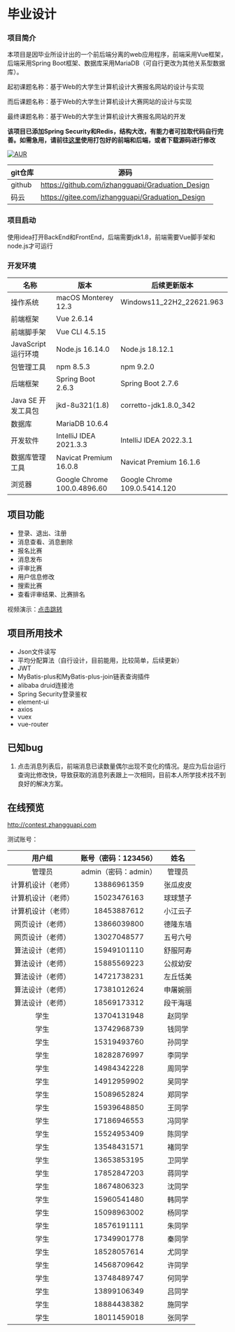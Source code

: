 # 毕业设计

### 项目简介

本项目是因毕业所设计出的一个前后端分离的web应用程序，前端采用Vue框架，后端采用Spring Boot框架、数据库采用MariaDB（可自行更改为其他关系型数据库）。

起初课题名称：基于Web的大学生计算机设计大赛报名网站的设计与实现

而后课题名称：基于Web的大学生计算机设计大赛网站的设计与实现

最终课题名称：基于Web的大学生计算机设计大赛报名网站的开发

**该项目已添加Spring Security和Redis，结构大改，有能力者可拉取代码自行完善。如需急用，请前往[这里](https://github.com/izhangguapi/Graduation-Design/releases)使用打包好的前端和后端，或者下载源码进行修改**

[![AUR](https://img.shields.io/badge/license-GPL-blue.svg)](https://github.com/zhangguapipi/Graduation_Design/blob/main/LICENSE)

|  git仓库 |  源码  |
|---|---|
|  github |  https://github.com/izhangguapi/Graduation_Design  |
|  码云  | https://gitee.com/izhangguapi/Graduation_Design |

### 项目启动
使用idea打开BackEnd和FrontEnd，后端需要jdk1.8，前端需要Vue脚手架和node.js才可运行

### 开发环境
| 名称               | 版本                        | 后续更新版本                 |
| ------------------ | --------------------------- | ---------------------------- |
| 操作系统           | macOS Monterey 12.3         | Windows11_22H2_22621.963     |
| 前端框架           | Vue 2.6.14                  |                              |
| 前端脚手架         | Vue CLI 4.5.15              |                              |
| JavaScript运行环境 | Node.js 16.14.0             | Node.js 18.12.1              |
| 包管理工具         | npm 8.5.3                   | npm 9.2.0                    |
| 后端框架           | Spring Boot 2.6.3           | Spring Boot 2.7.6            |
| Java SE 开发工具包 | jkd-8u321(1.8)              | corretto-jdk1.8.0_342        |
| 数据库             | MariaDB 10.6.4              |                              |
| 开发软件           | IntelliJ IDEA 2021.3.3      | IntelliJ IDEA 2022.3.1       |
| 数据库管理工具     | Navicat Premium 16.0.8      | Navicat Premium 16.1.6       |
| 浏览器             | Google Chrome 100.0.4896.60 | Google Chrome 109.0.5414.120 |

## 项目功能

* 登录、退出、注册
* 消息查看、消息删除
* 报名比赛
* 消息发布
* 评审比赛
* 用户信息修改
* 搜索比赛
* 查看评审结果、比赛排名

视频演示：[点击跳转](https://github.com/izhangguapi/Graduation-Design/blob/720c10bf940b0add57c83faa70d5ca8bfa8694e4/%E6%96%87%E6%A1%A3/%E8%AE%A1%E7%AE%97%E6%9C%BA%E7%A7%91%E5%AD%A6%E4%B8%8E%E6%8A%80%E6%9C%AF%EF%BC%88%E4%B8%93%E5%8D%87%E6%9C%AC%EF%BC%892002-204304064-%E5%BC%A0%E6%81%A3%E8%B1%AA/10.%E7%B3%BB%E7%BB%9F%E6%BC%94%E7%A4%BA%E8%A7%86%E9%A2%91-204304064-%E5%BC%A0%E6%81%A3%E8%B1%AA.mp4)

## 项目所用技术

* Json文件读写
* 平均分配算法（自行设计，目前能用，比较简单，后续更新）
* JWT
* MyBatis-plus和MyBatis-plus-join链表查询插件
* alibaba druid连接池
* Spring Security登录鉴权
* element-ui
* axios
* vuex
* vue-router

## 已知bug

1. 点击消息列表后，前端消息已读数量偶尔出现不变化的情况。是应为后台运行查询比修改快，导致获取的消息列表跟上一次相同，目前本人所学技术找不到良好的解决方案。


## 在线预览

http://contest.zhangguapi.com

测试账号：

|       用户组       | 账号（密码：123456） |   姓名   |
| :----------------: | :------------------: | :------: |
|       管理员       | admin（密码：admin） |  管理员  |
| 计算机设计（老师） |     13886961359      | 张瓜皮皮 |
| 计算机设计（老师） |     15023476163      | 球球慧子 |
| 计算机设计（老师） |     18453887612      | 小江云子 |
|  网页设计（老师）  |     13866039800      | 德隆东墙 |
|  网页设计（老师）  |     13027048577      | 五号六号 |
|  算法设计（老师）  |     15949101110      | 舒服阿寿 |
|  算法设计（老师）  |     15885569223      | 公叔幼安 |
|  算法设计（老师）  |     14721738231      | 左丘恬美 |
|  算法设计（老师）  |     17381012624      | 申屠婉丽 |
|  算法设计（老师）  |     18569173312      | 段干海瑶 |
|        学生        |     13704131948      |  赵同学  |
|        学生        |     13742968739      |  钱同学  |
|        学生        |     15319493760      |  孙同学  |
|        学生        |     18282876997      |  李同学  |
|        学生        |     14984342228      |  周同学  |
|        学生        |     14912959902      |  吴同学  |
|        学生        |     15089652824      |  郑同学  |
|        学生        |     15939648850      |  王同学  |
|        学生        |     17186946553      |  冯同学  |
|        学生        |     15524953409      |  陈同学  |
|        学生        |     13548431571      |  褚同学  |
|        学生        |     13653853195      |  卫同学  |
|        学生        |     17852847203      |  蒋同学  |
|        学生        |     18674806323      |  沈同学  |
|        学生        |     15960541480      |  韩同学  |
|        学生        |     15098963002      |  杨同学  |
|        学生        |     18576191111      |  朱同学  |
|        学生        |     17349901778      |  秦同学  |
|        学生        |     18528057614      |  尤同学  |
|        学生        |     14568709642      |  许同学  |
|        学生        |     13748489747      |  何同学  |
|        学生        |     13899106349      |  吕同学  |
|        学生        |     18884438382      |  施同学  |
|        学生        |     18011459018      |  张同学  |
